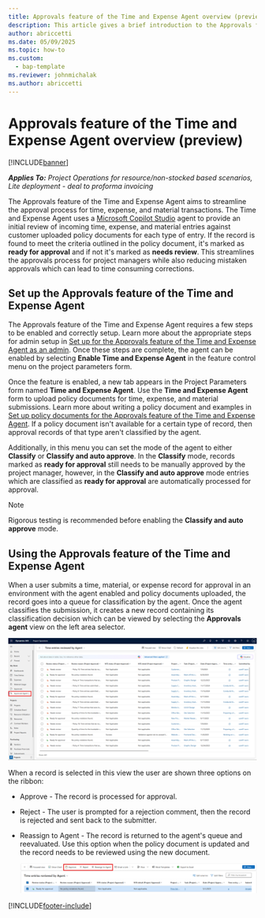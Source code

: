 ```yaml
---
title: Approvals feature of the Time and Expense Agent overview (preview)
description: This article gives a brief introduction to the Approvals feature of the Time and Expense Agent.
author: abriccetti
ms.date: 05/09/2025
ms.topic: how-to
ms.custom: 
  - bap-template
ms.reviewer: johnmichalak
ms.author: abriccetti
---
```


# Approvals feature of the Time and Expense Agent overview (preview)

[!INCLUDE[banner](../includes/banner.md)]

_**Applies To:** Project Operations for resource/non-stocked based scenarios, Lite deployment - deal to proforma invoicing_

The Approvals feature of the Time and Expense Agent aims to streamline the approval process for time, expense, and material transactions. The Time and Expense Agent uses a [Microsoft Copilot Studio](/microsoft-copilot-studio/fundamentals-what-is-copilot-studio) agent to provide an initial review of incoming time, expense, and material entries against customer uploaded policy documents for each type of entry. If the record is found to meet the criteria outlined in the policy document, it's marked as **ready for approval** and if not it's marked as **needs review**. This streamlines the approvals process for project managers while also reducing mistaken approvals which can lead to time consuming corrections.

## Set up the Approvals feature of the Time and Expense Agent

The Approvals feature of the Time and Expense Agent requires a few steps to be enabled and correctly setup. Learn more about the appropriate steps for admin setup in [Set up for the Approvals feature of the Time and Expense Agent as an admin](./approvals-agent-admin-setup). Once these steps are complete, the agent can be enabled by selecting **Enable Time and Expense Agent** in the feature control menu on the project parameters form.

Once the feature is enabled, a new tab appears in the Project Parameters form named **Time and Expense Agent**. Use the **Time and Expense Agent** form to upload policy documents for time, expense, and material submissions. Learn more about writing a policy document and examples in [Set up policy documents for the Approvals feature of the Time and Expense Agent](./approvals-agent-policy). If a policy document isn't available for a certain type of record, then approval records of that type aren't classified by the agent.

Additionally, in this menu you can set the mode of the agent to either **Classify** or **Classify and auto approve**. In the **Classify** mode, records marked as **ready for approval** still needs to be manually approved by the project manager, however, in the **Classify and auto approve** mode entries which are classified as **ready for approval** are automatically processed for approval. 

> [!NOTE]
> Rigorous testing is recommended before enabling the **Classify and auto approve** mode.

## Using the Approvals feature of the Time and Expense Agent

When a user submits a time, material, or expense record for approval in an environment with the agent enabled and policy documents uploaded, the record goes into a queue for classification by the agent. Once the agent classifies the submission, it creates a new record containing its classification decision which can be viewed by selecting the **Approvals agent** view on the left area selector.

![View of records the agent has classified](media/agentviewscreenshot.png)

When a record is selected in this view the user are shown three options on the ribbon: 

- Approve - The record is processed for approval.
- Reject - The user is prompted for a rejection comment, then the record is rejected and sent back to the submitter.
- Reassign to Agent - The record is returned to the agent's queue and reevaluated. Use this option when the policy document is updated and the record needs to be reviewed using the new document.

   ![Options when a record is selected](media/agentoptions.png)

[!INCLUDE[footer-include](../includes/footer-banner.md)]
